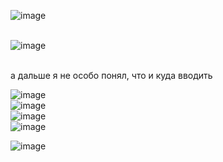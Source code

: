 ![image](https://user-images.githubusercontent.com/70691206/100541648-5afc6a00-3256-11eb-901a-a3b2e7a2403f.png)  
   
   
![image](https://user-images.githubusercontent.com/70691206/100541657-6ea7d080-3256-11eb-97e6-577a8a7ac49c.png)  
   
   
а дальше я не особо понял, что и куда вводить
   
   
   
   
   
![image](https://user-images.githubusercontent.com/70691206/100541959-63ee3b00-3258-11eb-99c7-4b4013cc630a.png)  
![image](https://user-images.githubusercontent.com/70691206/100542140-6ef59b00-3259-11eb-8b7c-2f15d28caa38.png)  
![image](https://user-images.githubusercontent.com/70691206/100542252-e75c5c00-3259-11eb-96a0-edf79026d770.png)  
![image](https://user-images.githubusercontent.com/70691206/100542399-afa1e400-325a-11eb-9150-e626a0457346.png)  
   
   
   
   
![image](https://user-images.githubusercontent.com/70691206/100542360-76697400-325a-11eb-8828-5ca8344bb239.png)  

